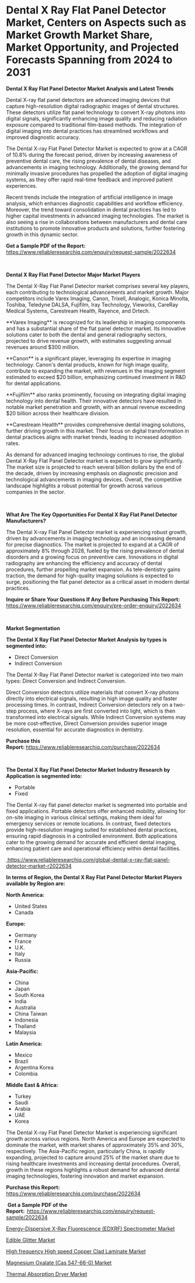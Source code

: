 <p><h1>Dental X Ray Flat Panel Detector Market, Centers on Aspects such as Market Growth Market Share, Market Opportunity, and Projected Forecasts Spanning from 2024 to 2031</h1></p><p><strong>Dental X Ray Flat Panel Detector Market Analysis and Latest Trends</strong></p>
<p><p>Dental X-ray flat panel detectors are advanced imaging devices that capture high-resolution digital radiographic images of dental structures. These detectors utilize flat panel technology to convert X-ray photons into digital signals, significantly enhancing image quality and reducing radiation exposure compared to traditional film-based methods. The integration of digital imaging into dental practices has streamlined workflows and improved diagnostic accuracy.</p><p>The Dental X-ray Flat Panel Detector Market is expected to grow at a CAGR of 10.8% during the forecast period, driven by increasing awareness of preventive dental care, the rising prevalence of dental diseases, and advancements in imaging technology. Additionally, the growing demand for minimally invasive procedures has propelled the adoption of digital imaging systems, as they offer rapid real-time feedback and improved patient experiences.</p><p>Recent trends include the integration of artificial intelligence in image analysis, which enhances diagnostic capabilities and workflow efficiency. Moreover, the trend toward consolidation in dental practices has led to higher capital investments in advanced imaging technologies. The market is also seeing a rise in collaborations between manufacturers and dental care institutions to promote innovative products and solutions, further fostering growth in this dynamic sector.</p></p>
<p><strong>Get a Sample PDF of the Report:&nbsp;</strong> <a href="https://www.reliableresearchiq.com/enquiry/request-sample/2022634?utm_campaign=1106&utm_medium=2&utm_source=Github&utm_content=ia&utm_term=28102024&utm_id=dental-x-ray-flat-panel-detector">https://www.reliableresearchiq.com/enquiry/request-sample/2022634</a></p>
<p>&nbsp;</p>
<p><strong>Dental X Ray Flat Panel Detector Major Market Players</strong></p>
<p><p>The Dental X-Ray Flat Panel Detector market comprises several key players, each contributing to technological advancements and market growth. Major competitors include Varex Imaging, Canon, Trixell, Analogic, Konica Minolta, Toshiba, Teledyne DALSA, Fujifilm, Iray Technology, Vieworks, CareRay Medical Systems, Carestream Health, Rayence, and Drtech.</p><p>**Varex Imaging** is recognized for its leadership in imaging components and has a substantial share of the flat panel detector market. Its innovative solutions cater to both the dental and general radiography sectors, projected to drive revenue growth, with estimates suggesting annual revenues around $300 million.</p><p>**Canon** is a significant player, leveraging its expertise in imaging technology. Canon's dental products, known for high image quality, contribute to expanding the market, with revenues in the imaging segment estimated to exceed $20 billion, emphasizing continued investment in R&D for dental applications.</p><p>**Fujifilm** also ranks prominently, focusing on integrating digital imaging technology into dental health. Their innovative detectors have resulted in notable market penetration and growth, with an annual revenue exceeding $20 billion across their healthcare division.</p><p>**Carestream Health** provides comprehensive dental imaging solutions, further driving growth in this market. Their focus on digital transformation in dental practices aligns with market trends, leading to increased adoption rates.</p><p>As demand for advanced imaging technology continues to rise, the global Dental X-Ray Flat Panel Detector market is expected to grow significantly. The market size is projected to reach several billion dollars by the end of the decade, driven by increasing emphasis on diagnostic precision and technological advancements in imaging devices. Overall, the competitive landscape highlights a robust potential for growth across various companies in the sector.</p></p>
<p>&nbsp;</p>
<p><strong>What Are The Key Opportunities For Dental X Ray Flat Panel Detector Manufacturers?</strong></p>
<p><p>The Dental X-ray Flat Panel Detector market is experiencing robust growth, driven by advancements in imaging technology and an increasing demand for precise diagnostics. The market is projected to expand at a CAGR of approximately 8% through 2028, fueled by the rising prevalence of dental disorders and a growing focus on preventive care. Innovations in digital radiography are enhancing the efficiency and accuracy of dental procedures, further propelling market expansion. As tele-dentistry gains traction, the demand for high-quality imaging solutions is expected to surge, positioning the flat panel detector as a critical asset in modern dental practices.</p></p>
<p><strong>Inquire or Share Your Questions If Any Before Purchasing This Report:</strong> <a href="https://www.reliableresearchiq.com/enquiry/pre-order-enquiry/2022634?utm_campaign=1106&utm_medium=2&utm_source=Github&utm_content=ia&utm_term=28102024&utm_id=dental-x-ray-flat-panel-detector">https://www.reliableresearchiq.com/enquiry/pre-order-enquiry/2022634</a></p>
<p>&nbsp;</p>
<p><strong>Market Segmentation</strong></p>
<p><strong>The Dental X Ray Flat Panel Detector Market Analysis by types is segmented into:</strong></p>
<p><ul><li>Direct Conversion</li><li>Indirect Conversion</li></ul></p>
<p><p>The Dental X-Ray Flat Panel Detector market is categorized into two main types: Direct Conversion and Indirect Conversion. </p><p>Direct Conversion detectors utilize materials that convert X-ray photons directly into electrical signals, resulting in high image quality and faster processing times. In contrast, Indirect Conversion detectors rely on a two-step process, where X-rays are first converted into light, which is then transformed into electrical signals. While Indirect Conversion systems may be more cost-effective, Direct Conversion provides superior image resolution, essential for accurate diagnostics in dentistry.</p></p>
<p><strong>Purchase this Report:&nbsp;</strong><a href="https://www.reliableresearchiq.com/purchase/2022634?utm_campaign=1106&utm_medium=2&utm_source=Github&utm_content=ia&utm_term=28102024&utm_id=dental-x-ray-flat-panel-detector">https://www.reliableresearchiq.com/purchase/2022634</a></p>
<p>&nbsp;</p>
<p><strong>The Dental X Ray Flat Panel Detector Market Industry Research by Application is segmented into:</strong></p>
<p><ul><li>Portable</li><li>Fixed</li></ul></p>
<p><p>The Dental X-ray flat panel detector market is segmented into portable and fixed applications. Portable detectors offer enhanced mobility, allowing for on-site imaging in various clinical settings, making them ideal for emergency services or remote locations. In contrast, fixed detectors provide high-resolution imaging suited for established dental practices, ensuring rapid diagnosis in a controlled environment. Both applications cater to the growing demand for accurate and efficient dental imaging, enhancing patient care and operational efficiency within dental facilities.</p></p>
<p><a href="https://www.reliableresearchiq.com/global-dental-x-ray-flat-panel-detector-market-r2022634?utm_campaign=1106&utm_medium=2&utm_source=Github&utm_content=ia&utm_term=28102024&utm_id=dental-x-ray-flat-panel-detector">&nbsp;https://www.reliableresearchiq.com/global-dental-x-ray-flat-panel-detector-market-r2022634</a></p>
<p><strong>In terms of Region, the Dental X Ray Flat Panel Detector Market Players available by Region are:</strong></p>
<p>
    <p> <strong> North America: </strong>
        <ul>
            <li>United States</li>
            <li>Canada</li>
        </ul>
        </p> 
    <p> <strong> Europe: </strong>
        <ul>
            <li>Germany</li>
            <li>France</li>
            <li>U.K.</li>
            <li>Italy</li>
            <li>Russia</li>
        </ul>
        </p> 
    <p> <strong> Asia-Pacific: </strong>
        <ul>
            <li>China</li>
            <li>Japan</li>
            <li>South Korea</li>
            <li>India</li>
            <li>Australia</li>
            <li>China Taiwan</li>
            <li>Indonesia</li>
            <li>Thailand</li>
            <li>Malaysia</li>
        </ul>
        </p> 
    <p> <strong> Latin America: </strong>
        <ul>
            <li>Mexico</li>
            <li>Brazil</li>
            <li>Argentina Korea</li>
            <li>Colombia</li>
        </ul>
        </p> 
    <p> <strong> Middle East & Africa: </strong>
        <ul>
            <li>Turkey</li>
            <li>Saudi</li>
            <li>Arabia</li>
            <li>UAE</li>
            <li>Korea</li>
        </ul>
    </p>
    </p>
<p><p>The Dental X-ray Flat Panel Detector Market is experiencing significant growth across various regions. North America and Europe are expected to dominate the market, with market shares of approximately 35% and 30%, respectively. The Asia-Pacific region, particularly China, is rapidly expanding, projected to capture around 25% of the market share due to rising healthcare investments and increasing dental procedures. Overall, growth in these regions highlights a robust demand for advanced dental imaging technologies, fostering innovation and market expansion.</p></p>
<p><strong>Purchase this Report: </strong><a href="https://www.reliableresearchiq.com/purchase/2022634?utm_campaign=1106&utm_medium=2&utm_source=Github&utm_content=ia&utm_term=28102024&utm_id=dental-x-ray-flat-panel-detector">https://www.reliableresearchiq.com/purchase/2022634</a></p>
<p>&nbsp;<strong>Get a Sample PDF of the Report:&nbsp;&nbsp;</strong><a href="https://www.reliableresearchiq.com/enquiry/request-sample/2022634?utm_campaign=1106&utm_medium=2&utm_source=Github&utm_content=ia&utm_term=28102024&utm_id=dental-x-ray-flat-panel-detector">https://www.reliableresearchiq.com/enquiry/request-sample/2022634</a></p>
<p><strong></strong></p>
<p><p><a href="https://issuu.com/reportprime-2/docs/energy-dispersive-x-ray-fluorescenc_46593588149bce?utm_campaign=1106&utm_medium=2&utm_source=Github&utm_content=ia&utm_term=28102024&utm_id=dental-x-ray-flat-panel-detector">Energy-Dispersive X-Ray Fluorescence (EDXRF) Spectrometer Market</a></p><p><a href="https://www.linkedin.com/pulse/edible-glitter-market-research-report-exploring-size-revenue-w2ntf?trk=public_post_embed_feed-article-content&utm_campaign=1106&utm_medium=2&utm_source=Github&utm_content=ia&utm_term=28102024&utm_id=dental-x-ray-flat-panel-detector">Edible Glitter Market</a></p><p><a href="https://github.com/fratgqppizur/Market-Research-Report-List-1/blob/main/high-frequency-high-speed-copper-clad-laminate-market.md?utm_campaign=1106&utm_medium=2&utm_source=Github&utm_content=ia&utm_term=28102024&utm_id=dental-x-ray-flat-panel-detector">High frequency High speed Copper Clad Laminate Market</a></p><p><a href="https://www.linkedin.com/pulse/magnesium-oxalate-cas-547-66-0-market-trends-detailed-study-eeqyf?trk=public_post_embed_feed-article-content&utm_campaign=1106&utm_medium=2&utm_source=Github&utm_content=ia&utm_term=28102024&utm_id=dental-x-ray-flat-panel-detector">Magnesium Oxalate (Cas 547-66-0) Market</a></p><p><a href="https://issuu.com/reportprime-2/docs/thermal-absorption-dryer-market-siz_512dfc8a6cb947?utm_campaign=1106&utm_medium=2&utm_source=Github&utm_content=ia&utm_term=28102024&utm_id=dental-x-ray-flat-panel-detector">Thermal Absorption Dryer Market</a></p></p>